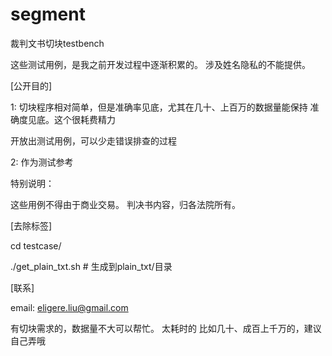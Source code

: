 # segment
裁判文书切块testbench

这些测试用例，是我之前开发过程中逐渐积累的。 涉及姓名隐私的不能提供。

[公开目的]

1: 切块程序相对简单，但是准确率见底，尤其在几十、上百万的数据量能保持
   准确度见底。这个很耗费精力

   开放出测试用例，可以少走错误排查的过程

2: 作为测试参考

特别说明：

这些用例不得由于商业交易。 判决书内容，归各法院所有。

[去除标签]

cd testcase/

./get_plain_txt.sh  # 生成到plain_txt/目录


[联系]

email: eligere.liu@gmail.com

有切块需求的，数据量不大可以帮忙。 太耗时的 比如几十、成百上千万的，建议自己弄哦
